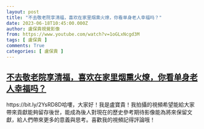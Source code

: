 ```yaml
---
layout: post
title: "不去敬老院享清福，喜欢在家里烟熏火燎，你看单身老人幸福吗？"
date: 2023-06-18T10:45:00.000Z
author: 盧保貴視覺影像
from: https://www.youtube.com/watch?v=1oGLxNcgd3M
tags: [ 盧保貴 ]
comments: True
categories: [ 盧保貴 ]
---
```

<!--1687085100000-->
[不去敬老院享清福，喜欢在家里烟熏火燎，你看单身老人幸福吗？](https://www.youtube.com/watch?v=1oGLxNcgd3M)
------

<div>
https://bit.ly/2YsRD8D哈嘍，大家好！我是盧寶貴！我拍攝的視頻希望能給大家帶來貢獻能夠留存後世，能成為後人對現在的歷史參考期待影像能為將來保留文獻，給人們帶來更多的意義與思考。喜歡我的視頻記得評論哦！
</div>
